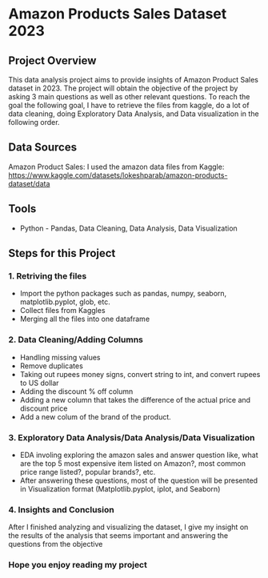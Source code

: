 # Amazon Products Sales Dataset 2023

## Project Overview

This data analysis project aims to provide insights of Amazon Product Sales dataset in 2023. The project will obtain the objective of the project by asking 3 main questions as well as other relevant questions. To reach the goal the following goal, I have to retrieve the files from kaggle, do a lot of data cleaning, doing Exploratory Data Analysis, and Data visualization in the following order.  

## Data Sources

Amazon Product Sales: I used the amazon data files from Kaggle: https://www.kaggle.com/datasets/lokeshparab/amazon-products-dataset/data

## Tools

- Python - Pandas, Data Cleaning, Data Analysis, Data Visualization

## Steps for this Project

### 1. Retriving the files
- Import the python packages such as pandas, numpy, seaborn, matplotlib.pyplot, glob, etc.
- Collect files from Kaggles
- Merging all the files into one dataframe
### 2. Data Cleaning/Adding Columns
- Handling missing values
- Remove duplicates
- Taking out rupees money signs, convert string to int, and convert rupees to US dollar
- Adding the discount % off column
- Adding a new column that takes the difference of the actual price and discount price
- Add a new colum of the brand of the product.
### 3. Exploratory Data Analysis/Data Analysis/Data Visualization
- EDA involing exploring the amazon sales and answer question like, what are the top 5 most expensive item listed on Amazon?, most common price range listed?, popular brands?, etc.
- After answering these questions, most of the question will be presented in Visualization format (Matplotlib.pyplot, iplot, and Seaborn)
### 4. Insights and Conclusion
After I finished analyzing and visualizing the dataset, I give my insight on the results of the analysis that seems important and answering the questions from the objective

### Hope you enjoy reading my project
